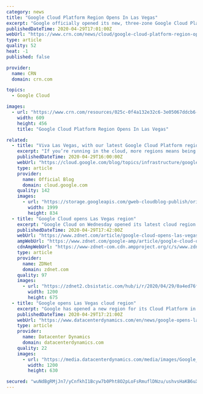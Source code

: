 ```yaml
---
category: news
title: "Google Cloud Platform Region Opens In Las Vegas"
excerpt: "Google officially opened its new, three-zone Google Cloud Platform region in Las Vegas today, giving customers operating in the U.S. a fourth western region to distribute their workloads"
publishedDateTime: 2020-04-29T17:01:00Z
webUrl: "https://www.crn.com/news/cloud/google-cloud-platform-region-opens-in-las-vegas"
type: article
quality: 52
heat: -1
published: false

provider:
  name: CRN
  domain: crn.com

topics:
  - Google Cloud

images:
  - url: "https://www.crn.com/resources/025c-0f4a132e32c6-3e05067ddcb6-1000/google-cloud-next-intro_002_.jpg"
    width: 609
    height: 456
    title: "Google Cloud Platform Region Opens In Las Vegas"

related:
  - title: "Viva Las Vegas, with our latest Google Cloud Platform region"
    excerpt: "If you’re running in the cloud, more regions means being able to build reliable, fast applications that can serve your local customers. Today, we’re launching our newest Google Cloud Platform region in Las Vegas, bringing a fourth region to the western United States, the seventh nationally, and our global"
    publishedDateTime: 2020-04-29T16:00:00Z
    webUrl: "https://cloud.google.com/blog/topics/infrastructure/google-clouds-las-vegas-region-is-now-open/"
    type: article
    provider:
      name: Official Blog
      domain: cloud.google.com
    quality: 142
    images:
      - url: "https://storage.googleapis.com/gweb-cloudblog-publish/original_images/gcp_las_vegas.jpg"
        width: 1999
        height: 834
  - title: "Google Cloud opens Las Vegas region"
    excerpt: "Google Cloud on Wednesday opened its latest cloud region in Las Vegas, Nevada. The tech giant now has four cloud regions in the western US, seven across the entire US and 23 globally.  Adding more regions to the western US helps Google's customers reach their end users more quickly,"
    publishedDateTime: 2020-04-29T17:42:00Z
    webUrl: "https://www.zdnet.com/article/google-cloud-opens-las-vegas-region/"
    ampWebUrl: "https://www.zdnet.com/google-amp/article/google-cloud-opens-las-vegas-region/"
    cdnAmpWebUrl: "https://www-zdnet-com.cdn.ampproject.org/c/s/www.zdnet.com/google-amp/article/google-cloud-opens-las-vegas-region/"
    type: article
    provider:
      name: ZDNet
      domain: zdnet.com
    quality: 97
    images:
      - url: "https://zdnet2.cbsistatic.com/hub/i/r/2020/04/29/0a4ed76f-383d-4c84-b57b-c2de32c3f81d/thumbnail/1200x675/764f4d0f2aa0287df0bb1c1752387dbc/arm-flexible-access-for-startups12.png"
        width: 1200
        height: 675
  - title: "Google opens Las Vegas cloud region"
    excerpt: "Google has opened a new region for its Cloud Platform in Las Vegas, bringing its total to 23 regions around the world. The Las Vegas region will provide business continuity, allowing US customers to distribute workloads across four western regions - Los Angeles,"
    publishedDateTime: 2020-04-29T17:21:00Z
    webUrl: "https://www.datacenterdynamics.com/en/news/google-opens-las-vegas-cloud-region/"
    type: article
    provider:
      name: Datacenter Dynamics
      domain: datacenterdynamics.com
    quality: 22
    images:
      - url: "https://media.datacenterdynamics.com/media/images/Google_Nevada.2e16d0ba.fill-1200x630.png"
        width: 1200
        height: 630

secured: "wuNdBgRMjJn7/yCnfkhI1Bcyw7b0Pht8O2pLoFsRmuflDNzu/ushvsHaKB6uXRhunBqygYbNbg66AnlOgwKsX1TVgQo/jJoG1YJaPXH0JfYT3xDCxQtZfYcw0e4VcCXgecW1XhfbfYfUqro+zc6uT1UJRHRb+WmUSIaGqlXaBab+7sfkoxnvVNa7l0RrHt0XY00KG3U4+Bh68PCfJdoxvf934Z25GVxOlmawc/XFEwR2XjOAgaUYEFEoIh819ukgIwtU2DMbckhiTR9jzr0Qrv/wvwiYxfAutE5l/TbytzA+u/NvpxBsraP+o1eOPfMD;HcCftJx0kY/bjvU6SpIQNA=="
---
```


